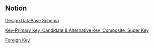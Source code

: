  ## Notion
 
 [Design DataBase Schema](https://www.integrate.io/ko/blog/complete-guide-to-database-schema-design-ko/)
 
 [Key-Primary Key, Candidate & Alternative Key, Composite, Super Key](https://jhnyang.tistory.com/71)
 
 [Foreign Key](https://brunch.co.kr/@dan-kim/26)
 
 
